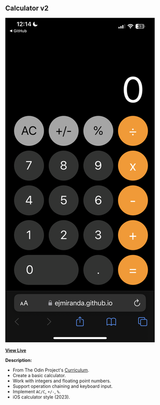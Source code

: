 ## Calculator v2

![Calculator Screenshot](https://github.com/ejmiranda/calculator-v2/blob/main/meta/screenshot.png)

**[View Live](https://ejmiranda.github.io/calculator-v2/)**

**Description:**
- From The Odin Project's [Curriculum](https://www.theodinproject.com/lessons/foundations-calculator).
- Create a basic calculator.
- Work with integers and floating point numbers.
- Support operation chaining and keyboard input.
- Implement `AC/C`, `+/-`, `%`.
- iOS calculator style (2023).